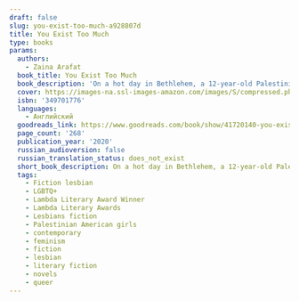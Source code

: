 ```yaml
---
draft: false
slug: you-exist-too-much-a928807d
title: You Exist Too Much
type: books
params:
  authors:
    - Zaina Arafat
  book_title: You Exist Too Much
  book_description: 'On a hot day in Bethlehem, a 12-year-old Palestinian-American girl is yelled at by a group of men outside the Church of the Nativity. She has exposed her legs in a biblical city, an act they deem forbidden, and their judgement will echo on through her adolescence. When our narrator finally admits to her mother that she is queer, her mother''s response only intensifies a sense of shame: "You exist too much," she tells her daughter.Told in vignettes that flash between the U.S. and the Middle East--from New York to Jordan, Lebanon, and Palestine--Zaina Arafat''s debut novel traces her protagonist''s progress from blushing teen to sought-after DJ and aspiring writer. In Brooklyn, she moves into an apartment with her first serious girlfriend and tries to content herself with their comfortable relationship. But soon her longings, so closely hidden during her teenage years, explode out into reckless romantic encounters and obsessions with other people.Her desire to thwart her own destructive impulses will eventually lead her to The Ledge, an unconventional treatment center that identifies her affliction as "love addiction." In this strange, enclosed society she will start to consider the unnerving similarities between her own internal traumas and divisions and those of the places that have formed her.Opening up the fantasies and desires of one young woman caught between cultural, religious, and sexual identities,You Exist Too Muchis a captivating story charting two of our most intense longings: for love, and a place to call home.'
  cover: https://images-na.ssl-images-amazon.com/images/S/compressed.photo.goodreads.com/books/1570133456i/41720140.jpg
  isbn: '349701776'
  languages:
    - Английский
  goodreads_link: https://www.goodreads.com/book/show/41720140-you-exist-too-much
  page_count: '268'
  publication_year: '2020'
  russian_audioversion: false
  russian_translation_status: does_not_exist
  short_book_description: On a hot day in Bethlehem, a 12-year-old Palestinian-American girl is yelled at by a group of men outside the Church of the Nativity. She has exposed her legs in a biblical city, an act they deem...
  tags:
    - Fiction lesbian
    - LGBTQ+
    - Lambda Literary Award Winner
    - Lambda Literary Awards
    - Lesbians fiction
    - Palestinian American girls
    - contemporary
    - feminism
    - fiction
    - lesbian
    - literary fiction
    - novels
    - queer
---
```

